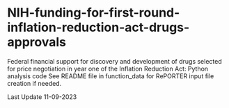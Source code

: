 # NIH-funding-for-first-round-inflation-reduction-act-drugs-approvals
Federal financial support for discovery and development of drugs selected for price negotiation in year one of the Inflation Reduction Act: Python analysis code
See README file in function_data for RePORTER input file creation if needed.  

Last Update 11-09-2023
